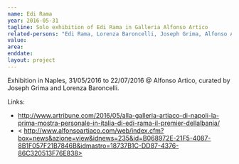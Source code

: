 ```yaml
---
name: Edi Rama
year: 2016-05-31
tagline: Solo exhibition of Edi Rama in Galleria Alfonso Artico
related-persons: "Edi Rama, Lorenza Baroncelli, Joseph Grima, Alfonso Artico"
value:
area:
enddate:
layout: project
---
```


Exhibition in Naples, 31/05/2016 to 22/07/2016 @ Alfonso Artico, curated by Joseph Grima and Lorenza Baroncelli.

Links:
* <http://www.artribune.com/2016/05/alla-galleria-artiaco-di-napoli-la-prima-mostra-personale-in-italia-di-edi-rama-il-premier-dellalbania/>
* < http://www.alfonsoartiaco.com/web/index.cfm?box=news&azione=view&idnews=235&id=B068972E-21F5-4087-8B1F057F21B7846B&idmastro=18737B1C-DD87-4376-86C320513F76E838>
